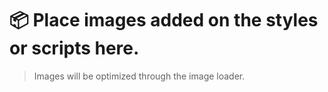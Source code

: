 # 📦 Place images added on the styles or scripts here.

> Images will be optimized through the image loader.
